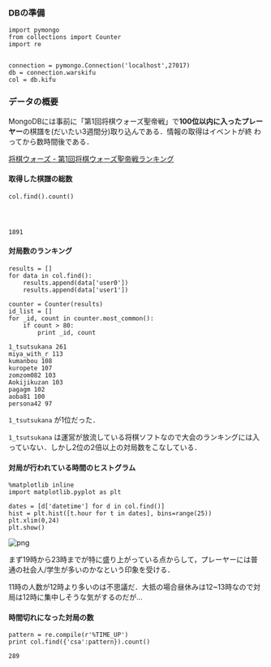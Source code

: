 
### DBの準備


    import pymongo
    from collections import Counter
    import re


    connection = pymongo.Connection('localhost',27017)
    db = connection.warskifu
    col = db.kifu

### データの概要

MongoDBには事前に「第1回将棋ウォーズ聖帝戦」で**100位以内に入ったプレーヤー**の棋譜を(だいたい3週間分)取り込んである．情報の取得はイベントが終
わってから数時間後である．

[将棋ウォーズ - 第1回将棋ウォーズ聖帝戦ランキング](http://shogiwars.heroz.jp/events/seitei)

#### 取得した棋譜の総数


    col.find().count()




    1891



#### 対局数のランキング


    results = []
    for data in col.find():
        results.append(data['user0'])
        results.append(data['user1'])
    
    counter = Counter(results)
    id_list = []
    for _id, count in counter.most_common():
        if count > 80:
            print _id, count

    1_tsutsukana 261
    miya_with_r 113
    kumanbou 108
    kuropete 107
    zomzom082 103
    Aokijikuzan 103
    pagagm 102
    aoba81 100
    persona42 97


`1_tsutsukana` が1位だった．

`1_tsutsukana` は運営が放流している将棋ソフトなので大会のランキングには入っていない．しかし2位の2倍以上の対局数をこなしている．

#### 対局が行われている時間のヒストグラム


    %matplotlib inline
    import matplotlib.pyplot as plt
    
    dates = [d['datetime'] for d in col.find()]
    hist = plt.hist([t.hour for t in dates], bins=range(25))
    plt.xlim(0,24)
    plt.show()


![png](wars-visualize_files/wars-visualize_11_0.png)


まず19時から23時までが特に盛り上がっている点からして，プレーヤーには普通の社会人/学生が多いのかなという印象を受ける．

11時の人数が12時より多いのは不思議だ．大抵の場合昼休みは12~13時なので対局は12時に集中しそうな気がするのだが…

#### 時間切れになった対局の数


    pattern = re.compile(r'%TIME_UP')
    print col.find({'csa':pattern}).count()

    289

